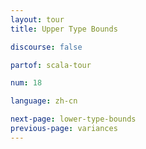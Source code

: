 ```yaml
---
layout: tour
title: Upper Type Bounds

discourse: false

partof: scala-tour

num: 18

language: zh-cn

next-page: lower-type-bounds
previous-page: variances
---
```

